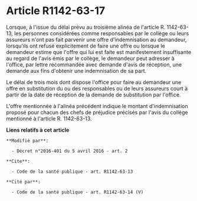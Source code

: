 # Article R1142-63-17

Lorsque, à l'issue du délai prévu au troisième alinéa de l'article R. 1142-63-13, les personnes considérées comme
responsables par le collège ou leurs assureurs n'ont pas fait parvenir une offre d'indemnisation au demandeur, lorsqu'ils ont
refusé explicitement de faire une offre ou lorsque le demandeur estime que l'offre qui lui est faite est manifestement
insuffisante au regard de l'avis émis par le collège, le demandeur peut adresser à l'office, par lettre recommandée avec
demande d'avis de réception, une demande aux fins d'obtenir une indemnisation de sa part. 

Le délai de trois mois dont dispose l'office pour faire au demandeur une offre en substitution du ou des responsables ou de
leurs assureurs court à partir de la date de réception de la demande de substitution par l'office.

L'offre mentionnée à l'alinéa précédent indique le montant d'indemnisation proposé pour chacun des chefs de préjudice
précisés par l'avis du collège mentionné à l'article R. 1142-63-13.

**Liens relatifs à cet article**

	**Modifié par**:

	  - Décret n°2016-401 du 5 avril 2016 - art. 2

	**Cite**:

	  - Code de la santé publique - art. R1142-63-13

	**Cité par**:

	  - Code de la santé publique - art. R1142-63-14 (V)
